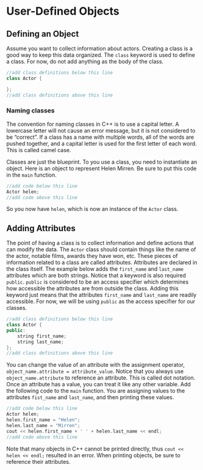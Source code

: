 # User-Defined Objects
## Defining an Object
Assume you want to collect information about actors. Creating a class is a good way to keep this data organized. The `class` keyword is used to define a class. For now, do not add anything as the body of the class.

```cpp
//add class definitions below this line
class Actor {

};
//add class definitions above this line
```

### Naming classes
The convention for naming classes in C++ is to use a capital letter. A lowercase letter will not cause an error message, but it is not considered to be “correct”. If a class has a name with multiple words, all of the words are pushed together, and a capital letter is used for the first letter of each word. This is called camel case.

Classes are just the blueprint. To you use a class, you need to instantiate an object. Here is an object to represent Helen Mirren. Be sure to put this code in the `main` function.

```cpp
//add code below this line
Actor helen;
//add code above this line
```

So you now have `helen`, which is now an instance of the `Actor` class.

## Adding Attributes
The point of having a class is to collect information and define actions that can modify the data. The `Actor` class should contain things like the name of the actor, notable films, awards they have won, etc. These pieces of information related to a class are called attributes. Attributes are declared in the class itself. The  example below adds the `first_name` and `last_name` attributes which are both strings. Notice that a keyword is also required `public`. `public` is considered to be an access specifier which determines how accessible the attributes are from outside the class. Adding this keyword just means that the attributes `first_name` and `last_name` are readily accessible. For now, we will be using `public` as the access specifier for our classes.

```cpp
//add class definitions below this line
class Actor {
public:
    string first_name;
    string last_name;
};
//add class definitions above this line
```

You can change the value of an attribute with the assignment operator, `object_name.attribute = attribute_value`. Notice that you always use `object_name.attribute` to reference an attribute. This is called dot notation. Once an attribute has a value, you can treat it like any other variable. Add the following code to the `main` function. You are assigning values to the attributes `fist_name` and `last_name`, and then printing these values.

```cpp
//add code below this line
Actor helen;
helen.first_name = "Helen";
helen.last_name = "Mirren";
cout << helen.first_name + ' ' + helen.last_name << endl;
//add code above this line
```

Note that many objects in C++ cannot be printed directly, thus `cout << helen << endl;` resulted in an error. When printing objects, be sure to reference their attributes.


